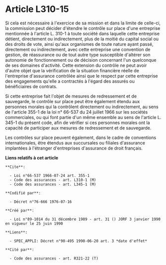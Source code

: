 # Article L310-15

Si cela est nécessaire à l'exercice de sa mission et dans la limite de celle-ci, la commission peut décider d'étendre le
contrôle sur place d'une entreprise mentionnée à l'article L. 310-1 à toute société dans laquelle cette entreprise détient,
directement ou indirectement, plus de la moitié du capital social ou des droits de vote, ainsi qu'aux organismes de toute
nature ayant passé, directement ou indirectement, avec cette entreprise une convention de gestion, de réassurance ou de tout
autre type susceptible d'altérer son autonomie de fonctionnement ou de décision concernant l'un quelconque de ses domaines
d'activité. Cette extension du contrôle ne peut avoir d'autre objet que la vérification de la situation financière réelle de
l'entreprise d'assurance contrôlée ainsi que le respect par cette entreprise des engagements qu'elle a contractés à l'égard
des assurés ou bénéficiaires de contrats.

Si cette entreprise fait l'objet de mesures de redressement et de sauvegarde, le contrôle sur place peut être également
étendu aux personnes morales qui la contrôlent directement ou indirectement, au sens de l'article 355-1 de la loi n° 66-537
du 24 juillet 1966 sur les sociétés commerciales, ou qui font partie d'un même ensemble au sens de l'article L. 345-1 du
présent code, afin de vérifier si ces personnes morales ont la capacité de participer aux mesures de redressement et de
sauvegarde.

Les contrôles sur place peuvent également, dans le cadre de conventions internationales, être étendus aux succursales ou
filiales d'assurance implantées à l'étranger d'entreprises d'assurance de droit français.

**Liens relatifs à cet article**

	**Cite**:

	  - Loi n°66-537 1966-07-24 art. 355-1
	  - Code des assurances - art. L310-1 (M)
	  - Code des assurances - art. L345-1 (M)

	**Codifié par**:

	  - Décret n°76-666 1976-07-16

	**Créé par**:

	  - Loi n°89-1014 du 31 décembre 1989 - art. 31 () JORF 3 janvier 1990 en vigueur le 25 juin 1990

	**Liens**:

	  - SPEC_APPLI: Décret n°90-495 1990-06-20 art. 3 *date d'effet*

	**Cité par**:

	  - Code des assurances - art. R321-22 (T)
